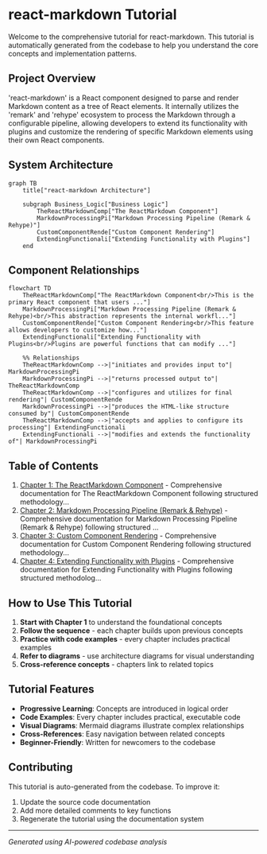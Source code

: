 # react-markdown Tutorial

Welcome to the comprehensive tutorial for react-markdown. This tutorial is automatically generated from the codebase to help you understand the core concepts and implementation patterns.

## Project Overview

'react-markdown' is a React component designed to parse and render Markdown content as a tree of React elements. It internally utilizes the 'remark' and 'rehype' ecosystem to process the Markdown through a configurable pipeline, allowing developers to extend its functionality with plugins and customize the rendering of specific Markdown elements using their own React components.


## System Architecture

```mermaid
graph TB
    title["react-markdown Architecture"]

    subgraph Business_Logic["Business Logic"]
        TheReactMarkdownComp["The ReactMarkdown Component"]
        MarkdownProcessingPi["Markdown Processing Pipeline (Remark & Rehype)"]
        CustomComponentRende["Custom Component Rendering"]
        ExtendingFunctionali["Extending Functionality with Plugins"]
    end

```

## Component Relationships

```mermaid
flowchart TD
    TheReactMarkdownComp["The ReactMarkdown Component<br/>This is the primary React component that users ..."]
    MarkdownProcessingPi["Markdown Processing Pipeline (Remark & Rehype)<br/>This abstraction represents the internal workfl..."]
    CustomComponentRende["Custom Component Rendering<br/>This feature allows developers to customize how..."]
    ExtendingFunctionali["Extending Functionality with Plugins<br/>Plugins are powerful functions that can modify ..."]

    %% Relationships
    TheReactMarkdownComp -->|"initiates and provides input to"| MarkdownProcessingPi
    MarkdownProcessingPi -->|"returns processed output to"| TheReactMarkdownComp
    TheReactMarkdownComp -->|"configures and utilizes for final rendering"| CustomComponentRende
    MarkdownProcessingPi -->|"produces the HTML-like structure consumed by"| CustomComponentRende
    TheReactMarkdownComp -->|"accepts and applies to configure its processing"| ExtendingFunctionali
    ExtendingFunctionali -->|"modifies and extends the functionality of"| MarkdownProcessingPi
```

## Table of Contents

1. [Chapter 1: The ReactMarkdown Component](chapter_01.md) - Comprehensive documentation for The ReactMarkdown Component following structured methodology...
2. [Chapter 2: Markdown Processing Pipeline (Remark & Rehype)](chapter_02.md) - Comprehensive documentation for Markdown Processing Pipeline (Remark & Rehype) following structured ...
3. [Chapter 3: Custom Component Rendering](chapter_03.md) - Comprehensive documentation for Custom Component Rendering following structured methodology...
4. [Chapter 4: Extending Functionality with Plugins](chapter_04.md) - Comprehensive documentation for Extending Functionality with Plugins following structured methodolog...

## How to Use This Tutorial

1. **Start with Chapter 1** to understand the foundational concepts
2. **Follow the sequence** - each chapter builds upon previous concepts
3. **Practice with code examples** - every chapter includes practical examples
4. **Refer to diagrams** - use architecture diagrams for visual understanding
5. **Cross-reference concepts** - chapters link to related topics

## Tutorial Features

- **Progressive Learning**: Concepts are introduced in logical order
- **Code Examples**: Every chapter includes practical, executable code
- **Visual Diagrams**: Mermaid diagrams illustrate complex relationships
- **Cross-References**: Easy navigation between related concepts
- **Beginner-Friendly**: Written for newcomers to the codebase

## Contributing

This tutorial is auto-generated from the codebase. To improve it:
1. Update the source code documentation
2. Add more detailed comments to key functions
3. Regenerate the tutorial using the documentation system

---

*Generated using AI-powered codebase analysis*
